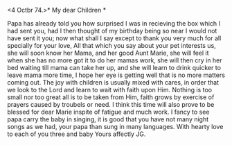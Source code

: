  <4 Octbr 74.>*
My dear Children <Fried>*

Papa has already told you how surprised I was in recieving the box which I had sent you, had I then thought of my birthday being so near I would not have sent it you; now what shall I say except to thank you very much for all specially for your love, All that which you say about your pet interests us, she will soon know her Mama, and her good Aunt Marie, she will feel it when she has no more got it to do her mamas work, she will then cry in her bed waiting till mama can take her up, and she will learn to drink quicker to leave mama more time, I hope her eye is getting well that is no more matters coming out. The joy with children is usually mixed with cares, in order that we look to the Lord and learn to wait with faith upon Him. 
Nothing is too small nor too great all is to be taken from Him, faith grows by exercise of prayers caused by troubels or need. I think this time will also prove to be blessed for dear Marie inspite of fatigue and much work. I fancy to see papa carry the baby in singing, it is good that you have not many night songs as we had, your papa than sung in many languages. With hearty love to each of you three and baby
 Yours affectly JG.
